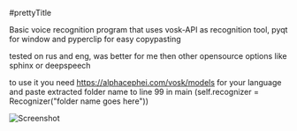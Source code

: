 #prettyTitle

Basic voice recognition program that uses vosk-API as recognition tool, pyqt for window and pyperclip for easy copypasting

tested on rus and eng, was better for me then other opensource options like sphinx or deepspeech

to use it you need https://alphacephei.com/vosk/models for your language and paste extracted folder name to line 99 in main (self.recognizer = Recognizer("folder name goes here"))

![Screenshot](https://user-images.githubusercontent.com/38507795/115921421-23e85880-a484-11eb-9e0c-1f0c259f113b.png)

